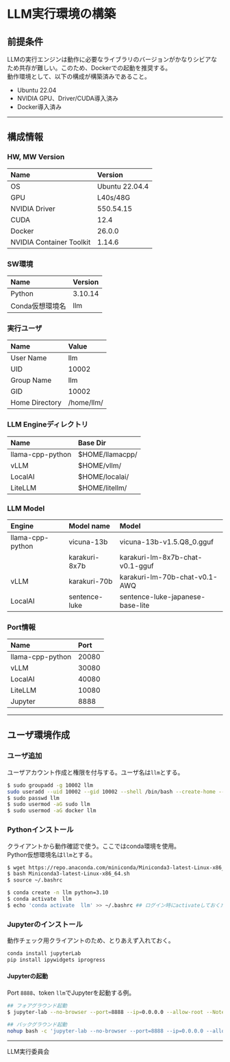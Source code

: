 # LLM実行環境の構築


## 前提条件

LLMの実行エンジンは動作に必要なライブラリのバージョンがかなりシビアなため共存が難しい。このため、Dockerでの起動を推奨する。  
動作環境として、以下の構成が構築済みであること。

- Ubuntu 22.04
- NVIDIA GPU、Driver/CUDA導入済み
- Docker導入済み


<hr>


## 構成情報

### HW, MW Version
|Name|Version|
|:----|:----|
|OS|Ubuntu 22.04.4|
|GPU|L40s/48G|
|NVIDIA Driver|550.54.15|
|CUDA|12.4|
|Docker|26.0.0|
|NVIDIA Container Toolkit|1.14.6|

### SW環境
|Name|Version|
|:----|:----|
|Python| 3.10.14|
|Conda仮想環境名|llm|

### 実行ユーザ
|Name|Value|
|:----|:----|
|User Name|llm|
|UID|10002|
|Group Name|llm|
|GID|10002|
|Home Directory|/home/llm/|

### LLM Engineディレクトリ
|Name|Base Dir|
|:----|:----|
|llama-cpp-python|$HOME/llamacpp/|
|vLLM|$HOME/vllm/|
|LocalAI|$HOME/localai/|
|LiteLLM|$HOME/litellm/|

### LLM Model
|Engine|Model name|Model|
|:----|:----|:----|
|llama-cpp-python|vicuna-13b|vicuna-13b-v1.5.Q8_0.gguf|
| |karakuri-8x7b|karakuri-lm-8x7b-chat-v0.1-gguf|
|vLLM|karakuri-70b|karakuri-lm-70b-chat-v0.1-AWQ|
|LocalAI|sentence-luke|sentence-luke-japanese-base-lite|


### Port情報
|Name|Port|
|:----|:----|
|llama-cpp-python|20080|
|vLLM|30080|
|LocalAI|40080|
|LiteLLM|10080|
|Jupyter|8888|


<hr>


## ユーザ環境作成

### ユーザ追加
ユーザアカウント作成と権限を付与する。ユーザ名は`llm`とする。
```bash
$ sudo groupadd -g 10002 llm
sudo useradd --uid 10002 --gid 10002 --shell /bin/bash --create-home --home-dir /home/llm llm
$ sudo passwd llm
$ sudo usermod -aG sudo llm
$ sudo usermod -aG docker llm
```
### Pythonインストール
クライアントから動作確認で使う。ここではconda環境を使用。  
Python仮想環境名は`llm`とする。
```bash
$ wget https://repo.anaconda.com/miniconda/Miniconda3-latest-Linux-x86_64.sh
$ bash Miniconda3-latest-Linux-x86_64.sh
$ source ~/.bashrc

$ conda create -n llm python=3.10
$ conda activate  llm
$ echo 'conda activate  llm' >> ~/.bashrc ## ログイン時にactivateしておくため
```

### Jupyterのインストール
動作チェック用クライアントのため、とりあえず入れておく。
```bash
conda install jupyterLab
pip install ipywidgets iprogress
```

#### Jupyterの起動
Port `8888`、token `llm`でJupyterを起動する例。
```bash
## フォアグラウンド起動	
$ jupyter-lab --no-browser --port=8888 --ip=0.0.0.0 --allow-root --NotebookApp.token="llm"

## バックグラウンド起動	
nohup bash -c 'jupyter-lab --no-browser --port=8888 --ip=0.0.0.0 --allow-root --NotebookApp.token="llm"' &> /dev/null & disown
```

<hr>

LLM実行委員会